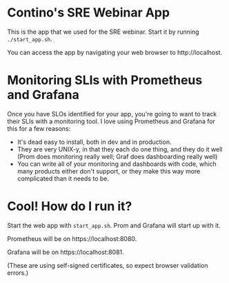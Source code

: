 # Contino's SRE Webinar App

This is the app that we used for the SRE webinar. Start it by running
`./start_app.sh`.

You can access the app by navigating your web browser to http://localhost.

# Monitoring SLIs with Prometheus and Grafana

Once you have SLOs identified for your app, you're going to want to track their SLIs with a
monitoring tool. I love using Prometheus and Grafana for this for a few reasons:

- It's dead easy to install, both in dev and in production.
- They are very UNIX-y, in that they each do one thing, and they do it well
  (Prom does monitoring really well; Graf does dashboarding really well)
- You can write all of your monitoring and dashboards with code, which many
  products either don't support, or they make this way more complicated than
  it needs to be.

# Cool! How do I run it?

Start the web app with `start_app.sh`. Prom and Grafana will start up with it.

Prometheus will be on https://localhost:8080.

Grafana will be on https://localhost:8081.

(These are using self-signed certificates, so expect browser validation errors.)
